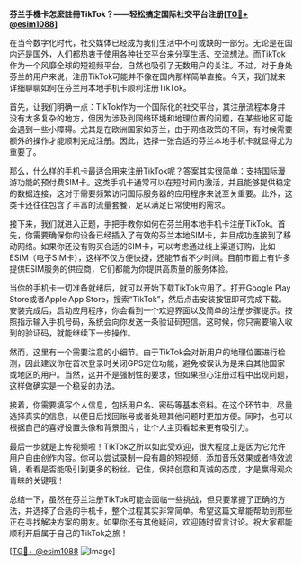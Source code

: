 **芬兰手機卡怎麽註冊TikTok？——轻松搞定国际社交平台注册[[TG💪+ @esim1088](https://t.me/s/esim1088)]**

在当今数字化时代，社交媒体已经成为我们生活中不可或缺的一部分。无论是在国内还是国外，人们都热衷于使用各种社交平台来分享生活、交流想法。而TikTok作为一个风靡全球的短视频平台，自然也吸引了无数用户的关注。不过，对于身处芬兰的用户来说，注册TikTok可能并不像在国内那样简单直接。今天，我们就来详细聊聊如何在芬兰用本地手机卡顺利注册TikTok。

首先，让我们明确一点：TikTok作为一个国际化的社交平台，其注册流程本身并没有太多复杂的地方，但因为涉及到网络环境和地理位置的问题，在某些地区可能会遇到一些小障碍。尤其是在欧洲国家如芬兰，由于网络政策的不同，有时候需要额外的操作才能顺利完成注册。因此，选择一张合适的芬兰本地手机卡就显得尤为重要了。

那么，什么样的手机卡最适合用来注册TikTok呢？答案其实很简单：支持国际漫游功能的预付费SIM卡。这类手机卡通常可以在短时间内激活，并且能够提供稳定的数据连接，这对于需要频繁访问国际服务器的应用程序来说至关重要。此外，这类卡还往往包含了丰富的流量套餐，足以满足日常使用的需求。

接下来，我们就进入正题，手把手教你如何在芬兰用本地手机卡注册TikTok。首先，你需要确保你的设备已经插入了有效的芬兰本地SIM卡，并且成功连接到了移动网络。如果你还没有购买合适的SIM卡，可以考虑通过线上渠道订购，比如ESIM（电子SIM卡），这样不仅方便快捷，还能节省不少时间。目前市面上有许多提供ESIM服务的供应商，它们都能为你提供高质量的服务体验。

当你的手机卡一切准备就绪后，就可以开始下载TikTok应用了。打开Google Play Store或者Apple App Store，搜索“TikTok”，然后点击安装按钮即可完成下载。安装完成后，启动应用程序，你会看到一个欢迎界面以及简单的注册步骤提示。按照指示输入手机号码，系统会向你发送一条验证码短信。这时候，你只需要输入收到的验证码，就能继续下一步操作。

然而，这里有一个需要注意的小细节。由于TikTok会对新用户的地理位置进行检测，因此建议你在首次登录时关闭GPS定位功能，避免被误认为是来自其他国家或地区的用户。当然，这并不是强制性的要求，但如果担心注册过程中出现问题，这样做确实是一个稳妥的办法。

接着，你需要填写个人信息，包括用户名、密码等基本资料。在这个环节中，尽量选择真实的信息，以便日后找回账号或者处理其他问题时更加方便。同时，也可以根据自己的喜好设置头像和背景图片，让个人主页看起来更有吸引力。

最后一步就是上传视频啦！TikTok之所以如此受欢迎，很大程度上是因为它允许用户自由创作内容。你可以尝试录制一段有趣的短视频，添加音乐效果或者特效滤镜，看看是否能吸引到更多的粉丝。记住，保持创意和真诚的态度，才是赢得观众青睐的关键哦！

总结一下，虽然在芬兰注册TikTok可能会面临一些挑战，但只要掌握了正确的方法，并选择了合适的手机卡，整个过程其实非常简单。希望这篇文章能帮助到那些正在寻找解决方案的朋友。如果你还有其他疑问，欢迎随时留言讨论。祝大家都能顺利开启属于自己的TikTok之旅！

[[TG💪+ @esim1088](https://t.me/s/esim1088) ![Image](https://i.postimg.cc/4NQfJmqS/Snipaste-2025-05-13-00-14-12.png)]